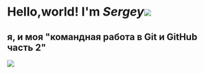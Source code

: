 
# Hello,world! I'm _Sergey_![](https://github.com/blackcater/blackcater/raw/main/images/Hi.gif)
## я, и моя "командная работа в Git и GitHub часть 2"
<image src="https://www.gastronom.ru/binfiles/images/20191104/baf5b920.jpeg" >
